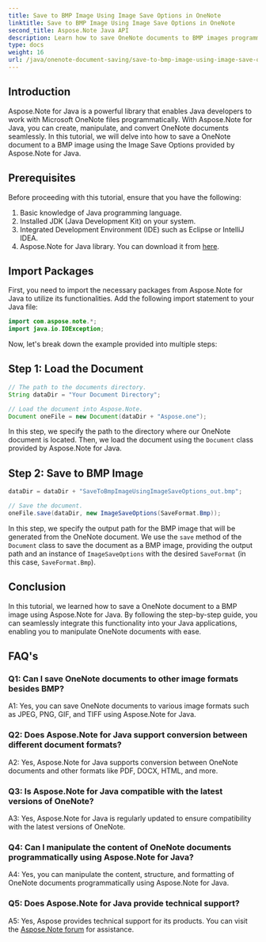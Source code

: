 ```yaml
---
title: Save to BMP Image Using Image Save Options in OneNote
linktitle: Save to BMP Image Using Image Save Options in OneNote
second_title: Aspose.Note Java API
description: Learn how to save OneNote documents to BMP images programmatically using Aspose.Note for Java. Step-by-step guide with code examples.
type: docs
weight: 16
url: /java/onenote-document-saving/save-to-bmp-image-using-image-save-options/
---
```

## Introduction

Aspose.Note for Java is a powerful library that enables Java developers to work with Microsoft OneNote files programmatically. With Aspose.Note for Java, you can create, manipulate, and convert OneNote documents seamlessly. In this tutorial, we will delve into how to save a OneNote document to a BMP image using the Image Save Options provided by Aspose.Note for Java.

## Prerequisites

Before proceeding with this tutorial, ensure that you have the following:

1. Basic knowledge of Java programming language.
2. Installed JDK (Java Development Kit) on your system.
3. Integrated Development Environment (IDE) such as Eclipse or IntelliJ IDEA.
4. Aspose.Note for Java library. You can download it from [here](https://releases.aspose.com/note/java/).

## Import Packages

First, you need to import the necessary packages from Aspose.Note for Java to utilize its functionalities. Add the following import statement to your Java file:

```java
import com.aspose.note.*;
import java.io.IOException;
```

Now, let's break down the example provided into multiple steps:

## Step 1: Load the Document

```java
// The path to the documents directory.
String dataDir = "Your Document Directory";

// Load the document into Aspose.Note.
Document oneFile = new Document(dataDir + "Aspose.one");
```

In this step, we specify the path to the directory where our OneNote document is located. Then, we load the document using the `Document` class provided by Aspose.Note for Java.

## Step 2: Save to BMP Image

```java
dataDir = dataDir + "SaveToBmpImageUsingImageSaveOptions_out.bmp";

// Save the document.
oneFile.save(dataDir, new ImageSaveOptions(SaveFormat.Bmp));
```

In this step, we specify the output path for the BMP image that will be generated from the OneNote document. We use the `save` method of the `Document` class to save the document as a BMP image, providing the output path and an instance of `ImageSaveOptions` with the desired `SaveFormat` (in this case, `SaveFormat.Bmp`).

## Conclusion

In this tutorial, we learned how to save a OneNote document to a BMP image using Aspose.Note for Java. By following the step-by-step guide, you can seamlessly integrate this functionality into your Java applications, enabling you to manipulate OneNote documents with ease.

## FAQ's

### Q1: Can I save OneNote documents to other image formats besides BMP?

A1: Yes, you can save OneNote documents to various image formats such as JPEG, PNG, GIF, and TIFF using Aspose.Note for Java.

### Q2: Does Aspose.Note for Java support conversion between different document formats?

A2: Yes, Aspose.Note for Java supports conversion between OneNote documents and other formats like PDF, DOCX, HTML, and more.

### Q3: Is Aspose.Note for Java compatible with the latest versions of OneNote?

A3: Yes, Aspose.Note for Java is regularly updated to ensure compatibility with the latest versions of OneNote.

### Q4: Can I manipulate the content of OneNote documents programmatically using Aspose.Note for Java?

A4: Yes, you can manipulate the content, structure, and formatting of OneNote documents programmatically using Aspose.Note for Java.

### Q5: Does Aspose.Note for Java provide technical support?

A5: Yes, Aspose provides technical support for its products. You can visit the [Aspose.Note forum](https://forum.aspose.com/c/note/28) for assistance.
